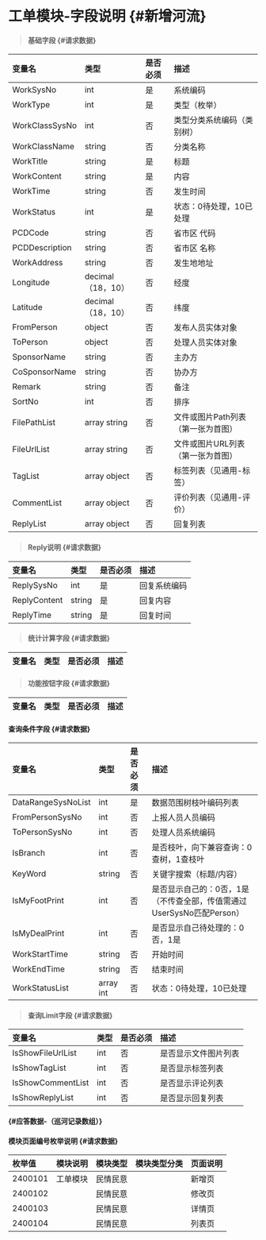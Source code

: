 # 工单模块-字段说明 {#新增河流}

> #### 基础字段 {#请求数据}

| 变量名 | 类型 | 是否必须 | 描述 |
| :--- | :--- | :--- | :--- |
| WorkSysNo | int | 是 | 系统编码 |
| WorkType | int | 是 | 类型（枚举） |
| WorkClassSysNo | int | 否 | 类型分类系统编码（类别树） |
| WorkClassName | string | 否 | 分类名称 |
| WorkTitle | string | 是 | 标题 |
| WorkContent | string | 是 | 内容 |
| WorkTime | string | 否 | 发生时间 |
| WorkStatus | int | 是 | 状态：0待处理，10已处理 |
| PCDCode | string | 否 | 省市区 代码 |
| PCDDescription | string | 否 | 省市区 名称 |
| WorkAddress | string | 否 | 发生地地址 |
| Longitude | decimal（18，10） | 否 | 经度 |
| Latitude | decimal（18，10） | 否 | 纬度 |
| FromPerson | object | 否 | 发布人员实体对象 |
| ToPerson | object | 否 | 处理人员实体对象 |
| SponsorName | string | 否 | 主办方 |
| CoSponsorName | string | 否 | 协办方 |
| Remark | string | 否 | 备注 |
| SortNo | int | 否 | 排序 |
| FilePathList | array string | 否 | 文件或图片Path列表（第一张为首图） |
| FileUrlList | array string | 否 | 文件或图片URL列表（第一张为首图） |
| TagList | array object | 否 | 标签列表（见通用-标签） |
| CommentList | array object | 否 | 评价列表（见通用-评价） |
| ReplyList | array object | 否 | 回复列表 |

> #### Reply说明 {#请求数据}

| 变量名 | 类型 | 是否必须 | 描述 |
| :--- | :--- | :--- | :--- |
| ReplySysNo | int | 是 | 回复系统编码 |
| ReplyContent | string | 是 | 回复内容 |
| ReplyTime | string | 是 | 回复时间 |

> #### 统计计算字段 {#请求数据}

| 变量名 | 类型 | 是否必须 | 描述 |
| :--- | :--- | :--- | :--- |


> #### 功能按钮字段 {#请求数据}

| 变量名 | 类型 | 是否必须 | 描述 |
| :--- | :--- | :--- | :--- |


#### 查询条件字段 {#请求数据}

| 变量名 | 类型 | 是否必须 | 描述 |
| :--- | :--- | :--- | :--- |
| DataRangeSysNoList | int | 是 | 数据范围树枝叶编码列表 |
| FromPersonSysNo | int | 否 | 上报人员人员编码 |
| ToPersonSysNo | int | 否 | 处理人员系统编码 |
| IsBranch | int | 否 | 是否枝叶，向下兼容查询：0查树，1查枝叶 |
| KeyWord | string | 否 | 关键字搜索（标题/内容） |
| IsMyFootPrint | int | 否 | 是否显示自己的：0否，1是（不传查全部，传值需通过UserSysNo匹配Person） |
| IsMyDealPrint | int | 否 | 是否显示自己待处理的：0否，1是 |
| WorkStartTime | string | 否 | 开始时间 |
| WorkEndTime | string | 否 | 结束时间 |
| WorkStatusList | array int | 否 | 状态：0待处理，10已处理 |

> #### 查询Limit字段 {#请求数据}

| 变量名 | 类型 | 是否必须 | 描述 |
| :--- | :--- | :--- | :--- |
| IsShowFileUrlList | int | 否 | 是否显示文件图片列表 |
| IsShowTagList | int | 否 | 是否显示标签列表 |
| IsShowCommentList | int | 否 | 是否显示评论列表 |
| IsShowReplyList | int | 否 | 是否显示回复列表 |

####  {#应答数据-（巡河记录数组）}

#### 模块页面编号枚举说明 {#请求数据}

| 枚举值 | 模块说明 | 模块类型 | 模块类型分类 | 页面说明 |
| :--- | :--- | :--- | :--- | :--- |
| 2400101 | 工单模块 | 民情民意 |  | 新增页 |
| 2400102 |  | 民情民意 |  | 修改页 |
| 2400103 |  | 民情民意 |  | 详情页 |
| 2400104 |  | 民情民意 |  | 列表页 |



